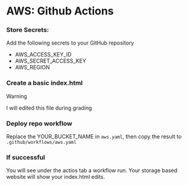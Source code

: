 # AWS: Github Actions

### Store Secrets:
Add the following secrets to your GitHub repository
- AWS_ACCESS_KEY_ID
- AWS_SECRET_ACCESS_KEY
- AWS_REGION

### Create a basic index.html
> [!WARNING]
> I will edited this file during grading

### Deploy repo workflow
Replace the YOUR_BUCKET_NAME in `aws.yaml`, then copy the result to `.github/workflows/aws.yaml`

### If successful
You will see under the actios tab a workflow run.
Your storage based website will show your index.html edits.

